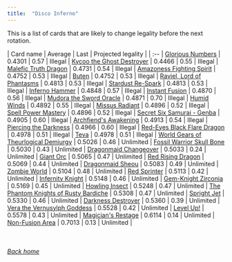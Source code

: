 ```yaml
---
title:  "Disco Inferno"
---
```


This is a list of cards that are likely to change legality before the next rotation.

| Card name | Average | Last | Projected legality |
| :-- |
[Glorious Numbers](https://db.ygoprodeck.com/card/?search=Glorious%20Numbers) | 0.4301 | 0.57 | Illegal |
[Kycoo the Ghost Destroyer](https://db.ygoprodeck.com/card/?search=Kycoo%20the%20Ghost%20Destroyer) | 0.4466 | 0.55 | Illegal |
[Malefic Truth Dragon](https://db.ygoprodeck.com/card/?search=Malefic%20Truth%20Dragon) | 0.4731 | 0.54 | Illegal |
[Amazoness Fighting Spirit](https://db.ygoprodeck.com/card/?search=Amazoness%20Fighting%20Spirit) | 0.4752 | 0.53 | Illegal |
[Buten](https://db.ygoprodeck.com/card/?search=Buten) | 0.4752 | 0.53 | Illegal |
[Raviel, Lord of Phantasms](https://db.ygoprodeck.com/card/?search=Raviel,%20Lord%20of%20Phantasms) | 0.4813 | 0.53 | Illegal |
[Stardust Re-Spark](https://db.ygoprodeck.com/card/?search=Stardust%20Re-Spark) | 0.4813 | 0.53 | Illegal |
[Inferno Hammer](https://db.ygoprodeck.com/card/?search=Inferno%20Hammer) | 0.4848 | 0.57 | Illegal |
[Instant Fusion](https://db.ygoprodeck.com/card/?search=Instant%20Fusion) | 0.4870 | 0.56 | Illegal |
[Mudora the Sword Oracle](https://db.ygoprodeck.com/card/?search=Mudora%20the%20Sword%20Oracle) | 0.4871 | 0.70 | Illegal |
[Humid Winds](https://db.ygoprodeck.com/card/?search=Humid%20Winds) | 0.4892 | 0.55 | Illegal |
[Missus Radiant](https://db.ygoprodeck.com/card/?search=Missus%20Radiant) | 0.4896 | 0.52 | Illegal |
[Spell Power Mastery](https://db.ygoprodeck.com/card/?search=Spell%20Power%20Mastery) | 0.4896 | 0.52 | Illegal |
[Secret Six Samurai - Genba](https://db.ygoprodeck.com/card/?search=Secret%20Six%20Samurai%20-%20Genba) | 0.4905 | 0.60 | Illegal |
[Archfiend's Awakening](https://db.ygoprodeck.com/card/?search=Archfiend's%20Awakening) | 0.4913 | 0.54 | Illegal |
[Piercing the Darkness](https://db.ygoprodeck.com/card/?search=Piercing%20the%20Darkness) | 0.4966 | 0.60 | Illegal |
[Red-Eyes Black Flare Dragon](https://db.ygoprodeck.com/card/?search=Red-Eyes%20Black%20Flare%20Dragon) | 0.4978 | 0.51 | Illegal |
[Teva](https://db.ygoprodeck.com/card/?search=Teva) | 0.4978 | 0.51 | Illegal |
[World Gears of Theurlogical Demiurgy](https://db.ygoprodeck.com/card/?search=World%20Gears%20of%20Theurlogical%20Demiurgy) | 0.5026 | 0.46 | Unlimited |
[Fossil Warrior Skull Bone](https://db.ygoprodeck.com/card/?search=Fossil%20Warrior%20Skull%20Bone) | 0.5030 | 0.43 | Unlimited |
[Dragonmaid Changeover](https://db.ygoprodeck.com/card/?search=Dragonmaid%20Changeover) | 0.5033 | 0.24 | Unlimited |
[Giant Orc](https://db.ygoprodeck.com/card/?search=Giant%20Orc) | 0.5065 | 0.47 | Unlimited |
[Red Rising Dragon](https://db.ygoprodeck.com/card/?search=Red%20Rising%20Dragon) | 0.5069 | 0.44 | Unlimited |
[Dragonmaid Sheou](https://db.ygoprodeck.com/card/?search=Dragonmaid%20Sheou) | 0.5083 | 0.49 | Unlimited |
[Zombie World](https://db.ygoprodeck.com/card/?search=Zombie%20World) | 0.5104 | 0.48 | Unlimited |
[Red Sprinter](https://db.ygoprodeck.com/card/?search=Red%20Sprinter) | 0.5113 | 0.42 | Unlimited |
[Infernity Knight](https://db.ygoprodeck.com/card/?search=Infernity%20Knight) | 0.5148 | 0.46 | Unlimited |
[Gem-Knight Zirconia](https://db.ygoprodeck.com/card/?search=Gem-Knight%20Zirconia) | 0.5169 | 0.45 | Unlimited |
[Howling Insect](https://db.ygoprodeck.com/card/?search=Howling%20Insect) | 0.5248 | 0.47 | Unlimited |
[The Phantom Knights of Rusty Bardiche](https://db.ygoprodeck.com/card/?search=The%20Phantom%20Knights%20of%20Rusty%20Bardiche) | 0.5308 | 0.47 | Unlimited |
[Spright Jet](https://db.ygoprodeck.com/card/?search=Spright%20Jet) | 0.5330 | 0.46 | Unlimited |
[Darkness Destroyer](https://db.ygoprodeck.com/card/?search=Darkness%20Destroyer) | 0.5360 | 0.39 | Unlimited |
[Vera the Vernusylph Goddess](https://db.ygoprodeck.com/card/?search=Vera%20the%20Vernusylph%20Goddess) | 0.5528 | 0.42 | Unlimited |
[Level Up!](https://db.ygoprodeck.com/card/?search=Level%20Up!) | 0.5578 | 0.43 | Unlimited |
[Magician's Restage](https://db.ygoprodeck.com/card/?search=Magician's%20Restage) | 0.6114 | 0.14 | Unlimited |
[Non-Fusion Area](https://db.ygoprodeck.com/card/?search=Non-Fusion%20Area) | 0.7013 | 0.13 | Unlimited |

<br>

###### [Back home](index)